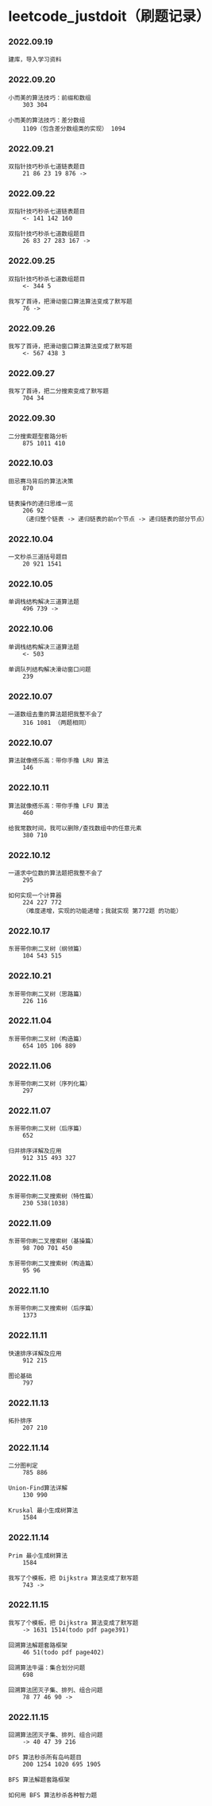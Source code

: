 # leetcode_justdoit（刷题记录）

### 2022.09.19

    建库，导入学习资料

### 2022.09.20

    ⼩⽽美的算法技巧：前缀和数组 
        303 304

    ⼩⽽美的算法技巧：差分数组
        1109（包含差分数组类的实现） 1094

### 2022.09.21

    双指针技巧秒杀七道链表题⽬
        21 86 23 19 876 ->

### 2022.09.22

    双指针技巧秒杀七道链表题⽬
        <- 141 142 160

    双指针技巧秒杀七道数组题⽬
        26 83 27 283 167 ->

### 2022.09.25

    双指针技巧秒杀七道数组题⽬
        <- 344 5

    我写了⾸诗，把滑动窗⼝算法算法变成了默写题
        76 ->

### 2022.09.26

    我写了⾸诗，把滑动窗⼝算法算法变成了默写题
        <- 567 438 3

### 2022.09.27

    我写了⾸诗，把⼆分搜索变成了默写题
        704 34

### 2022.09.30

    ⼆分搜索题型套路分析
        875 1011 410

### 2022.10.03

    ⽥忌赛⻢背后的算法决策
        870

    链表操作的递归思维⼀览
        206 92
        （递归整个链表 -> 递归链表的前n个节点 -> 递归链表的部分节点）

### 2022.10.04

    ⼀⽂秒杀三道括号题⽬
        20 921 1541

### 2022.10.05

    单调栈结构解决三道算法题
        496 739 ->

### 2022.10.06

    单调栈结构解决三道算法题
        <- 503 

    单调队列结构解决滑动窗⼝问题
        239

### 2022.10.07

    ⼀道数组去重的算法题把我整不会了
        316 1081 （两题相同）

### 2022.10.07

    算法就像搭乐⾼：带你⼿撸 LRU 算法
        146 

### 2022.10.11

    算法就像搭乐⾼：带你⼿撸 LFU 算法
        460

    给我常数时间，我可以删除/查找数组中的任意元素
        380 710

### 2022.10.12

    ⼀道求中位数的算法题把我整不会了
        295

    如何实现⼀个计算器
        224 227 772
        （难度递增，实现的功能递增；我就实现 第772题 的功能）

### 2022.10.17

    东哥带你刷⼆叉树（纲领篇）
        104 543 515

### 2022.10.21

    东哥带你刷⼆叉树（思路篇）
        226 116

### 2022.11.04

    东哥带你刷⼆叉树（构造篇）
        654 105 106 889

### 2022.11.06

    东哥带你刷⼆叉树（序列化篇）
        297

### 2022.11.07

    东哥带你刷⼆叉树（后序篇）
        652

    归并排序详解及应⽤
        912 315 493 327

### 2022.11.08

    东哥带你刷⼆叉搜索树（特性篇）
        230 538(1038) 

### 2022.11.09

    东哥带你刷⼆叉搜索树（基操篇）
        98 700 701 450

    东哥带你刷⼆叉搜索树（构造篇）
        95 96

### 2022.11.10

    东哥带你刷⼆叉搜索树（后序篇）
        1373

### 2022.11.11

    快速排序详解及应⽤
        912 215

    图论基础
        797

### 2022.11.13

    拓扑排序
        207 210

### 2022.11.14
    
    ⼆分图判定
        785 886

    Union-Find算法详解
        130 990

    Kruskal 最⼩⽣成树算法
        1584

### 2022.11.14
    
    Prim 最⼩⽣成树算法
        1584

    我写了个模板，把 Dijkstra 算法变成了默写题
        743 ->

### 2022.11.15

    我写了个模板，把 Dijkstra 算法变成了默写题
        -> 1631 1514(todo pdf page391)

    回溯算法解题套路框架
        46 51(todo pdf page402)

    回溯算法⽜逼：集合划分问题
        698

    回溯算法团灭⼦集、排列、组合问题
        78 77 46 90 -> 

### 2022.11.15

    回溯算法团灭⼦集、排列、组合问题
        -> 40 47 39 216

    DFS 算法秒杀所有岛屿题⽬
        200 1254 1020 695 1905

    BFS 算法解题套路框架

    如何⽤ BFS 算法秒杀各种智⼒题